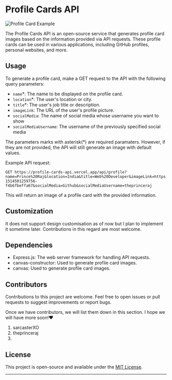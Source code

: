 # Profile Cards API

![Profile Card Example](https://profile-cards-api.vercel.app/api/profile?name=Prince%20Raj&location=India&title=Software%20Developer&imageLink=https://images.unsplash.com/photo-1514501259756-f4b6fbeffa67&socialMedia=Linkedin&socialMediaUsername=theprinceraj)

The Profile Cards API is an open-source service that generates profile card images based on the information provided via API requests. These profile cards can be used in various applications, including GitHub profiles, personal websites, and more.

## Usage

To generate a profile card, make a GET request to the API with the following query parameters:

- `name`*: The name to be displayed on the profile card.
- `location`*: The user's location or city.
- `title`*: The user's job title or description.
- `imageLink`: The URL of the user's profile picture.
- `socialMedia`: The name of social media whose username you want to show
- `socialMediaUsername`: The username of the previously specified social media

The parameters marks with asterisk(*) are required paramaters. However, if they are not provided, the API will still generate an image with default values.

Example API request:

```plaintext
GET https://profile-cards-api.vercel.app/api/profile?name=Prince%20Raj&location=India&title=Web%20Developer&imageLink=https://images.unsplash.com/photo-1514501259756-f4b6fbeffa67&socialMedia=Github&socialMediaUsername=theprinceraj
```

This will return an image of a profile card with the provided information.

## Customization

It does not support design customisation as of now but I plan to implement it sometime later. Contributions in this regard are most welcome.

## Dependencies

- Express.js: The web server framework for handling API requests.
- canvas-constructor: Used to generate profile card images.
- canvas: Used to generate profile card images.

## Contributors

Contributions to this project are welcome. Feel free to open issues or pull requests to suggest improvements or report bugs.

Once we have contributors, we will list them down in this section. I hope we will have more soon!❤️
1. sarcasterXO
2. theprinceraj
3. 
## License

This project is open-source and available under the [MIT License](LICENSE).

---
